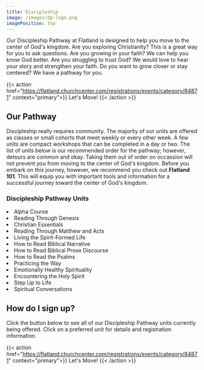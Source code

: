 ```yaml
---
title: Discipleship
image: /images/dp-logo.png
imagePosition: top
---
```


Our Discipleship Pathway at Flatland is designed to help you move to the center of God's kingdom. Are you exploring Christianity? This is a great way for you to ask questions. Are you growing in your faith? We can help you know God better. Are you struggling to trust God? We would love to hear your story and strengthen your faith. Do you want to grow closer or stay centered? We have a pathway for you.

{{< action href="https://flatland.churchcenter.com/registrations/events/category/84871" context="primary">}}
Let's Move!
{{< /action >}}

## Our Pathway

Discipleship really requires community. The majority of our units are offered as classes or small cohorts that meet weekly or every other week. A few units are compact workshops that can be completed in a day or two. The list of units below is our recommended order for the pathway; however, detours are common and okay. Taking them out of order on occassion will not prevent you from moving to the center of God's kingdom. Before you embark on this journey, however, we recommend you check out <b>Flatland 101</b>. This will equip you with important tools and information for a successful journey toward the center of God's kingdom. 

### Discipleship Pathway Units

<li>Alpha Course
<li>Reading Through Genesis
<li>Christian Essentials
<li>Reading Through Matthew and Acts
<li>Living the Spirit-Formed Life
<li>How to Read Biblical Narrative
<li>How to Read Biblical Prose Discourse
<li>How to Read the Psalms
<li>Practicing the Way
<li>Emotionally Healthy Spirituality
<li>Encountering the Holy Spirit
<li>Step Up to Life
<li>Spiritual Conversations

## How do I sign up?

Click the button below to see all of our Discipleship Pathway units currently being offered. Click on a preferred unit for details and registration information.

{{< action href="https://flatland.churchcenter.com/registrations/events/category/84871" context="primary">}}
Let's Move!
{{< /action >}}
